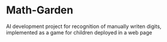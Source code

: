 # Math-Garden
AI development project for recognition of manually writen digits, implemented as a game for children deployed in a web page
